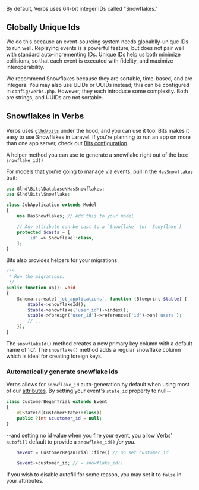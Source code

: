 By default, Verbs uses 64-bit integer IDs called "Snowflakes."

## Globally Unique Ids

We do this because an event-sourcing system needs globablly-unique IDs to run well. Replaying events is a powerful feature, but does not pair well with standard auto-incrementing IDs.
Unique IDs help us both minimize collisions, so that each event is executed with fidelity, and maximize interoperability.

We recommend Snowflakes because they are sortable, time-based, and are integers.
You may also use ULIDs or UUIDs instead; this can be configured in `config/verbs.php`. However, they each introduce some complexity. Both are strings, and UUIDs are not sortable.

## Snowflakes in Verbs

Verbs uses [`glhd/bits`](https://github.com/glhd/bits) under the hood, and you can use it too. Bits makes it easy to use Snowflakes in Laravel. If you're planning to run an app on more than one app server, check out [Bits configuration](https://github.com/glhd/bits?tab=readme-ov-file#set-the-bits_worker_id-and-bits_datacenter_id).

A helper method you can use to generate a snowflake right out of the box: `snowflake_id()`

For models that you're going to manage via events, pull in the `HasSnowflakes` trait:

```php
use Glhd\Bits\Database\HasSnowflakes;
use Glhd\Bits\Snowflake;

class JobApplication extends Model
{
    use HasSnowflakes; // Add this to your model

    // Any attribute can be cast to a `Snowflake` (or `Sonyflake`)
    protected $casts = [
        'id' => Snowflake::class,
    ];
}
```

Bits also provides helpers for your migrations:

```php
/**
 * Run the migrations.
 */
public function up(): void
{
    Schema::create('job_applications', function (Blueprint $table) {
        $table->snowflakeId();
        $table->snowflake('user_id')->index();
        $table->foreign('user_id')->references('id')->on('users');
        // ...
    });
}
```

The `snowflakeId()` method creates a new primary key column with a default name of 'id'.  The `snowflake()` method adds a regular snowflake column which is ideal for creating foreign keys.

### Automatically generate snowflake ids

Verbs allows for `snowflake_id` auto-generation by default when using most of our [attributes](/docs/technical/attributes).
By setting your event's `state_id` property to null--

```php
class CustomerBeganTrial extends Event
{
    #[StateId(CustomerState::class)]
    public ?int $customer_id = null;
}
```

--and setting no id value when you fire your event, you allow Verbs' `autofill` default to provide a `snowflake_id()` *for you*.

```php
    $event = CustomerBeganTrial::fire() // no set customer_id

    $event->customer_id; // = snowflake_id()
```

If you wish to disable autofill for some reason, you may set it to `false` in your attributes.
